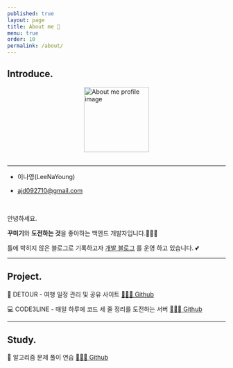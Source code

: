 ```yaml
---
published: true
layout: page
title: About me 💌
menu: true
order: 10
permalink: /about/
---
```



## Introduce.

<img src="https://LeeNaYoung240.github.io/assets/img/991.png" alt="About me profile image" style="width: 150px; display: block; margin: auto;">



<br>

---


-  이나영(LeeNaYoung)

- ajd092710@gmail.com

<br>

안녕하세요.<br>


<b>꾸미기</b>와 <b>도전하는 것</b>을 좋아하는 백엔드 개발자입니다.🤸🏻‍♀️ 


틀에 박히지 않은 블로그로 기록하고자 <a href="https://LeeNayoung240.github.io">개발 블로그</a> 를 운영 하고 있습니다. 💕


---

## Project.

🛫 DETOUR - 여행 일정 관리 및 공유 사이트️ <a href="https://github.com/LeeNaYoung240/detour">💁🏻‍♀️ Github</a><br>

 💻 CODE3LINE - 매일 하루에 코드 세 줄 정리를 도전하는 서버 <a href="https://github.com/LeeNaYoung240/code3linePlus">💁🏻‍♀️  Github</a><br>


---

## Study.

💛 알고리즘 문제 풀이 연습 <a href="https://github.com/LeeNaYoung240/Algorithm">💁🏻‍♀️ Github</a><br>



